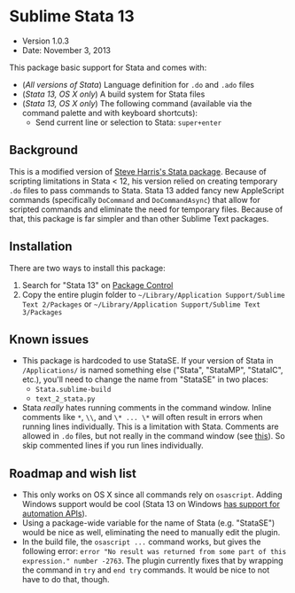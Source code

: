 # Sublime Stata 13

* Version 1.0.3
* Date: November 3, 2013

This package basic support for Stata and comes with:

* (*All versions of Stata*) Language definition for `.do` and `.ado` files 
* (*Stata 13, OS X only*) A build system for Stata files
* (*Stata 13, OS X only*) The following command (available via the command palette and with keyboard shortcuts):
	* Send current line or selection to Stata: `super+enter`


## Background

This is a modified version of [Steve Harris's Stata package](https://github.com/docsteveharris/stata). Because of scripting limitations in Stata < 12, his version relied on creating temporary `.do` files to pass commands to Stata. Stata 13 added fancy new AppleScript commands (specifically `DoCommand` and `DoCommandAsync`) that allow for scripted commands and eliminate the need for temporary files. Because of that, this package is far simpler and than other Sublime Text packages.


## Installation

There are two ways to install this package:

1. Search for "Stata 13" on [Package Control](https://sublime.wbond.net/)
2. Copy the entire plugin folder to `~/Library/Application Support/Sublime Text 2/Packages` or `~/Library/Application Support/Sublime Text 3/Packages`


## Known issues

* This package is hardcoded to use StataSE. If your version of Stata in `/Applications/` is named something else ("Stata", "StataMP", "StataIC", etc.), you'll need to change the name from "StataSE" in two places:
	* `Stata.sublime-build`
	* `text_2_stata.py`
* Stata *really* hates running comments in the command window. Inline comments like `*`, `\\`, and `\* ... \*` will often result in errors when running lines individually. This is a limitation with Stata. Comments are allowed in `.do` files, but not really in the command window (see [this](http://www.stata.com/statalist/archive/2010-12/msg00372.html)). So skip commented lines if you run lines individually.


## Roadmap and wish list

* This only works on OS X since all commands rely on `osascript`. Adding Windows support would be cool (Stata 13 on Windows [has support for automation APIs](http://www.stata.com/automation/)).
* Using a package-wide variable for the name of Stata (e.g. "StataSE") would be nice as well, eliminating the need to manually edit the plugin.
* In the build file, the `osascript ...` command works, but gives the following error: `error "No result was returned from some part of this expression." number -2763`. The plugin currently fixes that by wrapping the command in `try` and `end try` commands. It would be nice to not have to do that, though.
